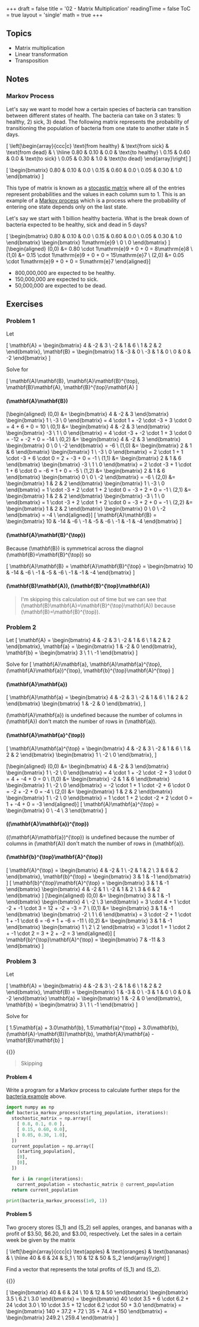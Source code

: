 +++
draft = false
title = '02 - Matrix Multiplication'
readingTime = false
ToC = true
layout = 'single'
math = true
+++

## Topics

- Matrix multiplication
- Linear transformation
- Transposition

## Notes

### Markov Process

Let's say we want to model how a certain species of bacteria can transition between different states of health. The bacteria can take on 3 states: 1) healthy, 2) sick, 3) dead. The following matrix represents the probability of transitioning the population of bacteria from one state to another state in 5 days.

\[
\left[\begin{array}{ccc|c}
\text{from healthy} & \text{from sick} & \text{from dead} & \\
\hline
0.80 & 0.10 & 0.0 & \text{to healthy} \\
0.15 & 0.60 & 0.0 & \text{to sick} \\
0.05 & 0.30 & 1.0 & \text{to dead}
\end{array}\right]
\]

\[
\begin{bmatrix}
  0.80 & 0.10 & 0.0 \\
  0.15 & 0.60 & 0.0 \\
  0.05 & 0.30 & 1.0
\end{bmatrix}
\]

This type of matrix is known as a [stocastic matrix](https://en.wikipedia.org/wiki/Stochastic_matrix) where all of the entries represent probabilities and the values in each column sum to 1. This is an example of a [Markov process](https://en.wikipedia.org/wiki/Markov_chain) which is a process where the probability of entering one state depends only on the last state.

Let's say we start with 1 billion healthy bacteria. What is the break down of bacteria expected to be healthy, sick and dead in 5 days?

\[
  \begin{bmatrix}
    0.80 & 0.10 & 0.0 \\
    0.15 & 0.60 & 0.0 \\
    0.05 & 0.30 & 1.0
  \end{bmatrix}
  \begin{bmatrix}
    1\mathrm{e}9 \\
    0 \\
    0
  \end{bmatrix}
\]
\[\begin{aligned}
  (0,0) &= 0.80 \cdot 1\mathrm{e}9 + 0 + 0 = 8\mathrm{e}8 \\
  (1,0) &= 0.15 \cdot 1\mathrm{e}9 + 0 + 0 = 15\mathrm{e}7 \\
  (2,0) &= 0.05 \cdot 1\mathrm{e}9 + 0 + 0 = 5\mathrm{e}7
\end{aligned}\]

- 800,000,000 are expected to be healthy.
- 150,000,000 are expected to sick.
- 50,000,000 are expected to be dead.

## Exercises

### Problem 1

Let

\[
  \mathbf{A} = \begin{bmatrix}
    4  & -2 & 3 \\
    -2 & 1  & 6 \\
    1  & 2  & 2
  \end{bmatrix},
  \mathbf{B} = \begin{bmatrix}
    1  & -3 & 0 \\
    -3 & 1  & 0 \\
    0  & 0  & -2
  \end{bmatrix}
\]

Solve for

\[
  \mathbf{A}\mathbf{B}, \mathbf{A}\mathbf{B}^{\top}, \mathbf{B}\mathbf{A}, \mathbf{B}^{\top}\mathbf{A}
\]

#### \(\mathbf{A}\mathbf{B}\)

\[\begin{aligned}
  (0,0) &=
    \begin{bmatrix} 4 & -2 & 3 \end{bmatrix}
    \begin{bmatrix} 1 \\ -3 \\ 0 \end{bmatrix} =
    4 \cdot 1 + -2 \cdot -3 + 3 \cdot 0 =
    4 + 6 + 0 = 10 \\
  (0,1) &= 
    \begin{bmatrix} 4 & -2 & 3 \end{bmatrix}
    \begin{bmatrix} -3 \\ 1 \\ 0 \end{bmatrix} =
    4 \cdot -3 + -2 \cdot 1 + 3 \cdot 0 =
    -12 + -2 + 0 = -14 \\
  (0,2) &= 
    \begin{bmatrix} 4 & -2 & 3 \end{bmatrix}
    \begin{bmatrix} 0 \\ 0 \\ -2 \end{bmatrix} = -6 \\
  (1,0) &= 
    \begin{bmatrix} 2 & 1 & 6 \end{bmatrix}
    \begin{bmatrix} 1 \\ -3 \\ 0 \end{bmatrix} =
    2 \cdot 1 + 1 \cdot -3 + 6 \cdot 0 = 2 + -3 + 0 = -1 \\
  (1,1) &=
    \begin{bmatrix} 2 & 1 & 6 \end{bmatrix}
    \begin{bmatrix} -3 \\ 1 \\ 0 \end{bmatrix} =
    2 \cdot -3 + 1 \cdot 1 + 6 \cdot 0 = -6 + 1 + 0 = -5 \\
  (1,2) &=
    \begin{bmatrix} 2 & 1 & 6 \end{bmatrix}
    \begin{bmatrix} 0 \\ 0 \\ -2 \end{bmatrix} = -6 \\
  (2,0) &= 
    \begin{bmatrix} 1 & 2 & 2 \end{bmatrix}
    \begin{bmatrix} 1 \\ -3 \\ 0 \end{bmatrix} =
    1 \cdot -3 + 2 \cdot 1 + 2 \cdot 0 = -3 + 2 + 0 = -1 \\
  (2,1) &=
    \begin{bmatrix} 1 & 2 & 2 \end{bmatrix}
    \begin{bmatrix} -3 \\ 1 \\ 0 \end{bmatrix} =
    1 \cdot -3 + 2 \cdot 1 + 2 \cdot 0 = -3 + 2 + 0 = -1 \\
  (2,2) &=
    \begin{bmatrix} 1 & 2 & 2 \end{bmatrix}
    \begin{bmatrix} 0 \\ 0 \\ -2 \end{bmatrix} = -4 \\
\end{aligned}\]
\[
 \mathbf{A}\mathbf{B} = 
  \begin{bmatrix}
    10 & -14 & -6 \\
    -1 & -5 & -6 \\
    -1 & -1 & -4
  \end{bmatrix}
\]

#### \(\mathbf{A}\mathbf{B}^{\top}\)

Because \(\mathbf{B}\) is symmetrical across the diagnol \(\mathbf{B}=\mathbf{B}^{\top}\) so

\[
 \mathbf{A}\mathbf{B} = 
 \mathbf{A}\mathbf{B}^{\top} = 
  \begin{bmatrix}
    10 & -14 & -6 \\
    -1 & -5 & -6 \\
    -1 & -1 & -4
  \end{bmatrix}
\]

#### \(\mathbf{B}\mathbf{A}\), \(\mathbf{B}^{\top}\mathbf{A}\)

> I'm skipping this calculation out of time but we can see that \(\mathbf{B}\mathbf{A}=\mathbf{B}^{\top}\mathbf{A}\) because \(\mathbf{B}=\mathbf{B}^{\top}\).

### Problem 2

Let
\[
  \mathbf{A} = \begin{bmatrix}
    4  & -2 & 3 \\
    -2 & 1  & 6 \\
    1  & 2  & 2
  \end{bmatrix},
  \mathbf{a} = \begin{bmatrix}
    1 & -2 & 0
  \end{bmatrix},
  \mathbf{b} = \begin{bmatrix}
    3 \\ 1 \\ -1
  \end{bmatrix}
\]

Solve for
\[
  \mathbf{A}\mathbf{a}, \mathbf{A}\mathbf{a}^{\top}, (\mathbf{A}\mathbf{a})^{\top}, \mathbf{b}^{\top}\mathbf{A}^{\top}
\]

#### \(\mathbf{A}\mathbf{a}\)

\[
  \mathbf{A}\mathbf{a} = 
  \begin{bmatrix}
    4  & -2 & 3 \\
    -2 & 1  & 6 \\
    1  & 2  & 2
  \end{bmatrix}
  \begin{bmatrix}
    1 & -2 & 0
  \end{bmatrix},
\]

\(\mathbf{A}\mathbf{a}\) is undefined because the number of columns in \(\mathbf{A}\) don't match the number of rows in \(\mathbf{a}\).

#### \(\mathbf{A}\mathbf{a}^{\top}\)

\[
  \mathbf{A}\mathbf{a}^{\top} = 
  \begin{bmatrix}
    4  & -2 & 3 \\
    -2 & 1  & 6 \\
    1  & 2  & 2
  \end{bmatrix}
  \begin{bmatrix}
    1 \\ -2 \\ 0
  \end{bmatrix},
\]

\[\begin{aligned}
  (0,0) &=
    \begin{bmatrix}
      4  & -2 & 3
    \end{bmatrix}
    \begin{bmatrix}
      1 \\ -2 \\ 0
    \end{bmatrix} =
    4 \cdot 1 + -2 \cdot -2 + 3 \cdot 0 =
    4 + -4 + 0 = 0 \\
  (1,0) &=
    \begin{bmatrix}
      -2 & 1 & 6
    \end{bmatrix}
    \begin{bmatrix}
      1 \\ -2 \\ 0
    \end{bmatrix} =
    -2 \cdot 1 + 1 \cdot -2 + 6 \cdot 0 =
    -2 + -2 + 0 = -4 \\
  (2,0) &=
    \begin{bmatrix}
      1  & 2  & 2
    \end{bmatrix}
    \begin{bmatrix}
      1 \\ -2 \\ 0
    \end{bmatrix} =
    1 \cdot 1 + 2 \cdot -2 + 2 \cdot 0 =
    1 + -4 + 0 = -3
\end{aligned}\]
\[
  \mathbf{A}\mathbf{a}^{\top} = \begin{bmatrix}
    0 \\ -4 \\ 3
  \end{bmatrix}
\]

#### \((\mathbf{A}\mathbf{a})^{\top}\)

\((\mathbf{A}\mathbf{a})^{\top}\) is undefined because the number of columns in \(\mathbf{A}\) don't match the number of rows in \(\mathbf{a}\).

#### \(\mathbf{b}^{\top}\mathbf{A}^{\top}\)

\[
  \mathbf{A}^{\top} = \begin{bmatrix}
    4  & -2 & 1 \\
    -2 & 1  & 2 \\
    3  & 6  & 2
  \end{bmatrix},
  \mathbf{b}^{\top} = \begin{bmatrix}
    3 & 1 & -1
  \end{bmatrix}
\]
\[
 \mathbf{b}^{\top}\mathbf{A}^{\top} = 
  \begin{bmatrix}
    3 & 1 & -1
  \end{bmatrix}
  \begin{bmatrix}
    4  & -2 & 1 \\
    -2 & 1  & 2 \\
    3  & 6  & 2
  \end{bmatrix}
\]
\[\begin{aligned}
  (0,0) &=
    \begin{bmatrix}
      3 & 1 & -1
    \end{bmatrix}
    \begin{bmatrix}
      4 \\ -2 \\ 3
    \end{bmatrix} =
    3 \cdot 4 + 1 \cdot -2 + -1 \cdot 3 = 12 + -2 + -3 = 7 \\
  (0,1) &= 
    \begin{bmatrix}
      3 & 1 & -1
    \end{bmatrix}
    \begin{bmatrix}
     -2 \\ 1 \\ 6
    \end{bmatrix} =
    3 \cdot -2 + 1 \cdot 1 + -1 \cdot 6 = -6 + 1 + -6 = -11 \\
  (0,2) &=
    \begin{bmatrix}
      3 & 1 & -1
    \end{bmatrix}
    \begin{bmatrix}
     1 \\ 2 \\ 2
    \end{bmatrix} =
    3 \cdot 1 + 1 \cdot 2 + -1 \cdot 2 = 3 + 2 + -2 = 3
\end{aligned}\]
\[
  \mathbf{b}^{\top}\mathbf{A}^{\top} = \begin{bmatrix}
    7 & -11 & 3
  \end{bmatrix}
\]

### Problem 3

Let

\[
  \mathbf{A} = \begin{bmatrix}
    4  & -2 & 3 \\
    -2 & 1  & 6 \\
    1  & 2  & 2
  \end{bmatrix},
  \mathbf{B} = \begin{bmatrix}
    1  & -3 & 0 \\
    -3 & 1  & 0 \\
    0  & 0  & -2
  \end{bmatrix}
  \mathbf{a} = \begin{bmatrix}
    1 & -2 & 0
  \end{bmatrix},
  \mathbf{b} = \begin{bmatrix}
    3 \\ 1 \\ -1
  \end{bmatrix}
\]

Solve for

\[
  1.5\mathbf{a} + 3.0\mathbf{b}, 1.5\mathbf{a}^{\top} + 3.0\mathbf{b}, (\mathbf{A}-\mathbf{B})\mathbf{b}, \mathbf{A}\mathbf{a} - \mathbf{B}\mathbf{b}
\]

{{<divider>}}

> Skipping

#### Problem 4

Write a program for a Markov process to calculate further steps for the [bacteria example](#markov-process) above.

```python
import numpy as np
def bacteria_markov_process(starting_population, iterations):
  stochastic_matrix = np.array([
    [ 0.8, 0.1, 0.0 ],
    [ 0.15, 0.60, 0.0],
    [ 0.05, 0.30, 1.0],
  ])
  current_population = np.array([
    [starting_population],
    [0],
    [0],
  ])

  for i in range(iterations):
    current_population = stochastic_matrix @ current_population
  return current_population

print(bacteria_markov_process(1e9, 1))
```
#### Problem 5

Two grocery stores \(S_1\) and \(S_2\) sell apples, oranges, and bananas with a profit of $3.50, $6.20, and $3.00, respectively. Let the sales in a certain week be given by the matrix

\[
\left[\begin{array}{ccc|c}
\text{apples} & \text{oranges} & \text{bananas} & \\
\hline
40 & 6 & 24 & S_1 \\
10 & 12 & 50 & S_2
\end{array}\right]
\]

Find a vector that represents the total profits of \(S_1\) and \(S_2\).

{{<divider>}}

\[
\begin{bmatrix}
  40 & 6 & 24 \\
  10 & 12 & 50 
\end{bmatrix}
\begin{bmatrix}
  3.5 \\
  6.2 \\
  3.0
\end{bmatrix} =
\begin{bmatrix}
  40 \cdot 3.5 + 6 \cdot 6.2 + 24 \cdot 3.0 \\
  10 \cdot 3.5 + 12 \cdot 6.2 \cdot 50 + 3.0
\end{bmatrix} =
\begin{bmatrix}
  140 + 37.2 + 72 \\
  35 + 74.4 + 150
\end{bmatrix} =
\begin{bmatrix}
  249.2 \\
  259.4
\end{bmatrix}
\]

